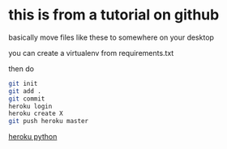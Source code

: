 
# this is from a tutorial on github


basically move files like these to somewhere on your desktop 

you can create a virtualenv from requirements.txt

then do 

```sh
git init
git add .
git commit
heroku login
heroku create X
git push heroku master
```

[heroku python](https://devcenter.heroku.com/articles/getting-started-with-python)


